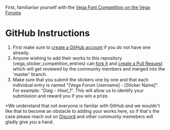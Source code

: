 First, familiarise yourself with the [Vega Font Competition on the Vega Forums](https://community.vega.xyz/t/the-vega-sticker-competition-16th-nov-8th-dec/3824)

# GitHub Instructions
1. First make sure to [create a GitHub account](https://github.com/) if you do not have one already.
2. Anyone wishing to add their works to this repository (vega_sticker_competition_entries) can [fork it](https://docs.github.com/en/get-started/quickstart/fork-a-repo) and [create a Pull Request](https://docs.github.com/en/pull-requests/collaborating-with-pull-requests/proposing-changes-to-your-work-with-pull-requests/creating-a-pull-request-from-a-fork) which will get reviewed by the community members and merged into the 'master' branch.
3. Make sure that you submit the stickers one by one and that each individual entry is named "[Vega Forum Username] - [Sticker Name]". For example: "_Daig - Hixel_1_". This will allow us to identify your submission and reward you if you win a prize.

*We understand that not everyone is familar with GitHub and we wouldn't like that to become an obstacle to adding your works here, so if that's the case please reach out on [Discord](https://vega.xyz/discord) and other community memebers will gladly give you a hand.
